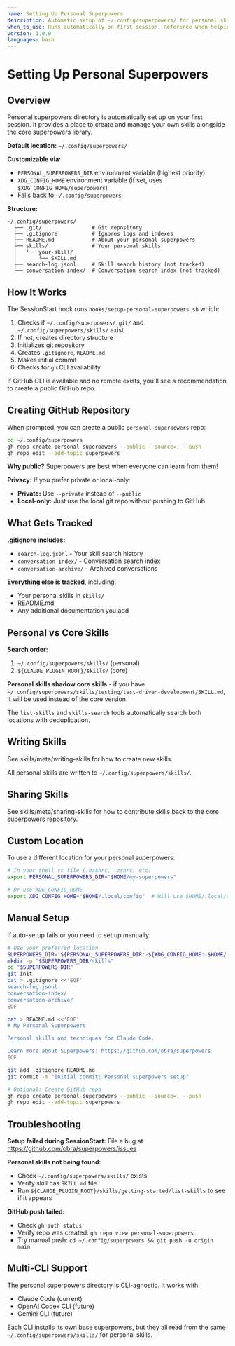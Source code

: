 ```yaml
---
name: Setting Up Personal Superpowers
description: Automatic setup of ~/.config/superpowers/ for personal skills, optional GitHub repo creation
when_to_use: Runs automatically on first session. Reference when helping users with personal skills setup.
version: 1.0.0
languages: bash
---
```


# Setting Up Personal Superpowers

## Overview

Personal superpowers directory is automatically set up on your first session. It provides a place to create and manage your own skills alongside the core superpowers library.

**Default location:** `~/.config/superpowers/`

**Customizable via:**
- `PERSONAL_SUPERPOWERS_DIR` environment variable (highest priority)
- `XDG_CONFIG_HOME` environment variable (if set, uses `$XDG_CONFIG_HOME/superpowers`)
- Falls back to `~/.config/superpowers`

**Structure:**
```
~/.config/superpowers/
  ├── .git/                # Git repository
  ├── .gitignore           # Ignores logs and indexes
  ├── README.md            # About your personal superpowers
  ├── skills/              # Your personal skills
  │   └── your-skill/
  │       └── SKILL.md
  ├── search-log.jsonl     # Skill search history (not tracked)
  └── conversation-index/  # Conversation search index (not tracked)
```

## How It Works

The SessionStart hook runs `hooks/setup-personal-superpowers.sh` which:

1. Checks if `~/.config/superpowers/.git/` and `~/.config/superpowers/skills/` exist
2. If not, creates directory structure
3. Initializes git repository
4. Creates `.gitignore`, `README.md`
5. Makes initial commit
6. Checks for `gh` CLI availability

If GitHub CLI is available and no remote exists, you'll see a recommendation to create a public GitHub repo.

## Creating GitHub Repository

When prompted, you can create a public `personal-superpowers` repo:

```bash
cd ~/.config/superpowers
gh repo create personal-superpowers --public --source=. --push
gh repo edit --add-topic superpowers
```

**Why public?** Superpowers are best when everyone can learn from them!

**Privacy:** If you prefer private or local-only:
- **Private:** Use `--private` instead of `--public`
- **Local-only:** Just use the local git repo without pushing to GitHub

## What Gets Tracked

**.gitignore includes:**
- `search-log.jsonl` - Your skill search history
- `conversation-index/` - Conversation search index
- `conversation-archive/` - Archived conversations

**Everything else is tracked**, including:
- Your personal skills in `skills/`
- README.md
- Any additional documentation you add

## Personal vs Core Skills

**Search order:**
1. `~/.config/superpowers/skills/` (personal)
2. `${CLAUDE_PLUGIN_ROOT}/skills/` (core)

**Personal skills shadow core skills** - if you have `~/.config/superpowers/skills/testing/test-driven-development/SKILL.md`, it will be used instead of the core version.

The `list-skills` and `skills-search` tools automatically search both locations with deduplication.

## Writing Skills

See skills/meta/writing-skills for how to create new skills.

All personal skills are written to `~/.config/superpowers/skills/`.

## Sharing Skills

See skills/meta/sharing-skills for how to contribute skills back to the core superpowers repository.

## Custom Location

To use a different location for your personal superpowers:

```bash
# In your shell rc file (.bashrc, .zshrc, etc)
export PERSONAL_SUPERPOWERS_DIR="$HOME/my-superpowers"

# Or use XDG_CONFIG_HOME
export XDG_CONFIG_HOME="$HOME/.local/config"  # Will use $HOME/.local/config/superpowers
```

## Manual Setup

If auto-setup fails or you need to set up manually:

```bash
# Use your preferred location
SUPERPOWERS_DIR="${PERSONAL_SUPERPOWERS_DIR:-${XDG_CONFIG_HOME:-$HOME/.config}/superpowers}"
mkdir -p "$SUPERPOWERS_DIR/skills"
cd "$SUPERPOWERS_DIR"
git init
cat > .gitignore <<'EOF'
search-log.jsonl
conversation-index/
conversation-archive/
EOF

cat > README.md <<'EOF'
# My Personal Superpowers

Personal skills and techniques for Claude Code.

Learn more about Superpowers: https://github.com/obra/superpowers
EOF

git add .gitignore README.md
git commit -m "Initial commit: Personal superpowers setup"

# Optional: Create GitHub repo
gh repo create personal-superpowers --public --source=. --push
gh repo edit --add-topic superpowers
```

## Troubleshooting

**Setup failed during SessionStart:**
File a bug at https://github.com/obra/superpowers/issues

**Personal skills not being found:**
- Check `~/.config/superpowers/skills/` exists
- Verify skill has `SKILL.md` file
- Run `${CLAUDE_PLUGIN_ROOT}/skills/getting-started/list-skills` to see if it appears

**GitHub push failed:**
- Check `gh auth status`
- Verify repo was created: `gh repo view personal-superpowers`
- Try manual push: `cd ~/.config/superpowers && git push -u origin main`

## Multi-CLI Support

The personal superpowers directory is CLI-agnostic. It works with:
- Claude Code (current)
- OpenAI Codex CLI (future)
- Gemini CLI (future)

Each CLI installs its own base superpowers, but they all read from the same `~/.config/superpowers/skills/` for personal skills.
